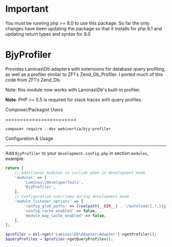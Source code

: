 Important
===========
You must be running php >= 8.0 to use this package.
So far the only changes have been updating the package so that it installs for php 8.1 and updating
return types and syntax for 8.0

BjyProfiler
===========

Provides Laminas\Db adapters with extensions for database query profiling, as well as a profiler similar to ZF1's Zend\_Db\_Profiler.
I ported much of this code from ZF1's Zend_Db.

Note: this module now works with Laminas\Db's built-in profiler.

**Note**: PHP >= 5.5 is required for stack traces with query profiles.

Composer/Packagist Users

========================

```console
composer require --dev webinertia/bjy-profiler
```

Configuration & Usage

---------------------
Add `BjyProfiler` to your `development.config.php` in section `modules`, example:

```php
return [
    // Additional modules to include when in development mode
    'modules' => [
        'Laminas\\DeveloperTools',
        'BjyProfiler',
    ],
    // Configuration overrides during development mode
    'module_listener_options' => [
        'config_glob_paths' => [realpath(__DIR__) . '/autoload/{,*.}{global,local}-development.php'],
        'config_cache_enabled' => false,
        'module_map_cache_enabled' => false,
    ],
];
```

```php
$profiler = $sl->get('Laminas\Db\Adapter\Adapter')->getProfiler();
$queryProfiles = $profiler->getQueryProfiles();
```
